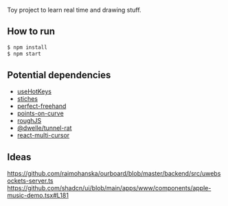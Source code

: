

Toy project to learn real time and drawing stuff.



## How to run

```bash
$ npm install
$ npm start
```

## Potential dependencies

* [useHotKeys](https://github.com/JohannesKlauss/react-hotkeys-hook)
* [stiches](https://stitches.dev/)
* [perfect-freehand](https://www.npmjs.com/package/perfect-freehand)
* [points-on-curve](https://www.npmjs.com/package/points-on-curve)
* [roughJS](https://roughjs.com/)
* [@dwelle/tunnel-rat](https://github.com/pmndrs/tunnel-rat)
* [react-multi-cursor](https://github.com/maximebonhomme/React-Multi-Cursor)


## Ideas

https://github.com/raimohanska/ourboard/blob/master/backend/src/uwebsockets-server.ts
https://github.com/shadcn/ui/blob/main/apps/www/components/apple-music-demo.tsx#L181